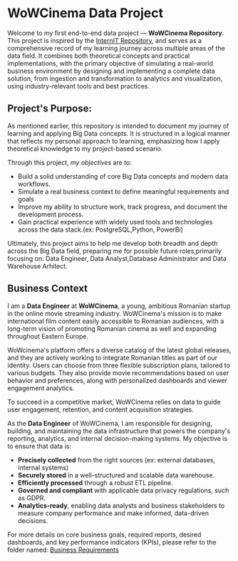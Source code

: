 # **WoWCinema Data Project**

Welcome to my first end-to-end data project — **WoWCinema Repository**. This project is inspired by the [InternIT Repository](https://github.com/romanmurzac/InternIT/tree/main), and serves as a comprehensive record of my learning journey across multiple areas of the data field. It combines both theoretical concepts and practical implementations, with the primary objective of simulating a real-world business environment by designing and implementing a complete data solution, from ingestion and transformation to analytics and visualization, using industry-relevant tools and best practices.

## **Project's Purpose:**

As mentioned earlier, this repository is intended to document my journey of learning and applying Big Data concepts. It is structured in a logical manner that reflects my personal approach to learning, emphasizing how I apply theoretical knowledge to my project-based scenario.

Through this project, _my objectives_ are to:

- Build a solid understanding of core Big Data concepts and modern data workflows.
- Simulate a real business context to define meaningful requirements and goals
- Improve my ability to structure work, track progress, and document the development process.
- Gain practical experience with widely used tools and technologies across the data stack.(ex: PostgreSQL,Python, PowerBi)

Ultimately, this project aims to help me develop both breadth and depth across the Big Data field, preparing me for possible future roles,primarily focusing on: Data Engineer, Data Analyst,Database Administrator and Data Warehouse Arhitect.

## **Business Context**

I am a **Data Engineer** at **WoWCinema**, a young, ambitious Romanian startup in the online movie streaming industry. WoWCinema's mission is to make international film content easily accessible to Romanian audiences, with a long-term vision of promoting Romanian cinema as well and expanding throughout Eastern Europe.

WoWcinema's platform offers a diverse catalog of the latest global releases, and they are actively working to integrate Romanian titles as part of our identity. Users can choose from three flexible subscription plans, tailored to various budgets. They also provide movie recommendations based on user behavior and preferences, along with personalized dashboards and viewer engagement analytics.

To succeed in a competitive market, WoWCinema relies on data to guide user engagement, retention, and content acquisition strategies.

As the **Data Engineer** of WoWCinema, I am responsible for designing, building, and maintaining the data infrastructure that powers the company's reporting, analytics, and internal decision-making systems. My objective is to ensure that data is:

- **Precisely collected** from the right sources (ex: external databases, internal systems)
- **Securely stored** in a well-structured and scalable data warehouse.
- **Efficiently processed** through a robust ETL pipeline.
- **Governed and compliant** with applicable data privacy regulations, such as GDPR.
- **Analytics-ready**, enabling data analysts and business stakeholders to measure company performance and make informed, data-driven decisions.

For more details on core business goals, required reports, desired dashboards, and key performance indicators (KPIs), please refer to the folder named: [Business Requirements](./Business_Requirements/README.md)
